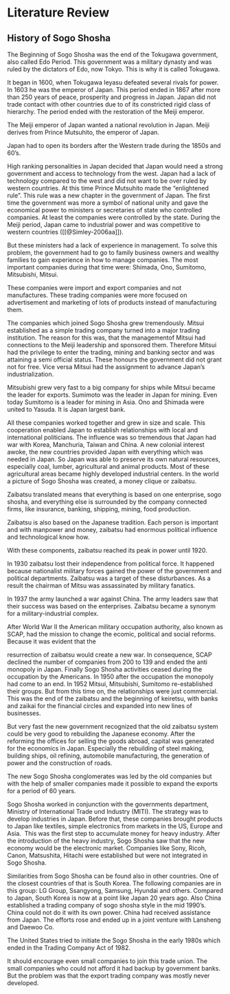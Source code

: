 # Literature Review

## History of Sogo Shosha

The Beginning of Sogo Shosha was the end of the Tokugawa government, also called Edo Period. This government was a military dynasty and was ruled by the dictators of Edo, now Tokyo. This is why it is called Tokugawa.

It began in 1600, when Tokugawa Ieyasu defeated several rivals for power. In 1603 he was the emperor of Japan. This period ended in 1867 after more than 250 years of peace, prosperity and progress in Japan. Japan did not trade contact with other countries due to of its constricted rigid class of hierarchy. The period ended with the restoration of the Meiji emperor.

The Meiji emperor of Japan wanted a national revolution in Japan. Meiji derives from Prince Mutsuhito, the emperor of Japan.

Japan had to open its borders after the Western trade during the 1850s and 60’s.

High ranking personalities in Japan decided that Japan would need a strong government and access to technology from the west. Japan had a lack of technology compared to the west and did not want to be over ruled by western countries. At this time Prince Mutsuhito made the “enlightened rule”. This rule was a new chapter in the government of Japan. The first time the government was more a symbol of national unity and gave the economical power to ministers or secretaries of state who controlled companies. At least the companies were controlled by the state. During the Meiji period, Japan came to industrial power and was competitive to western countries ([[@Simley-2006aa]]).


But these ministers had a lack of experience in management. To solve this problem, the government had to go to family business owners and wealthy families to gain experience in how to manage companies. The most important companies during that time were: Shimada, Ono, Sumitomo, Mitsubishi, Mitsui.

These companies were import and export companies and not manufactures. These trading companies were more focused on advertisement and marketing of lots of products instead of manufacturing them.

The companies which joined Sogo Shosha grew tremendously. Mitsui established as a simple trading company turned into a major trading institution. The reason for this was, that the managementof Mitsui had connections to the Meiji leadership and sponsored them. Therefore Mitsui had the privilege to enter the trading, mining and banking sector and was attaining a semi official status. These honours the government did not grant not for free. Vice versa Mitsui had the assignment to advance Japan’s industrialization.

Mitsubishi grew very fast to a big company for ships while Mitsui became the leader for exports. Sumimoto was the leader in Japan for mining. Even today Sumitomo is a leader for mining in Asia. Ono and Shimada were united to Yasuda. It is Japan largest bank.

All these companies worked together and grew in size and scale. This cooperation enabled Japan to establish relationships with local and international politicians. The influence was so tremendous that Japan had war with Korea, Manchuria, Taiwan and China. A new colonial interest awoke, the new countries provided Japan with everything which was needed in Japan. So Japan was able to preserve its own natural resources, especially coal, lumber, agricultural and animal products. Most of these agricultural areas became highly developed industrial centers. In the world a picture of Sogo Shosha was created, a money clique or zaibatsu.

Zaibatsu translated means that everything is based on one enterprise, sogo shosha, and everything else is surrounded by the company connected firms, like insurance, banking, shipping, mining, food production.

Zaibatsu is also based on the Japanese tradition. Each person is important and with manpower and money, zaibatsu had enormous political influence and technological know how.

With these components, zaibatsu reached its peak in power until 1920.

In 1930 zaibatsu lost their independence from political force. It happened because nationalist military forces gained the power of the government and political departments. Zaibatsu was a target of these disturbances. As a result the chairman of Mitsu was assassinated by military fanatics.

In 1937 the army launched a war against China. The army leaders saw that their success was based on the enterprises. Zaibatsu became a synonym for a military-industrial complex.

After World War II the American military occupation authority, also known as SCAP, had the mission to change the ecomic, political and social reforms. Because it was evident that the

resurrection of zaibatsu would create a new war. In consequence, SCAP declined the number of companies from 200 to 139 and ended the anti monopoly in Japan. Finally Sogo Shosha activities ceased during the occupation by the Americans. In 1950 after the occupation the monopoly had come to an end. In 1952 Mitsui, Mitsubishi, Sumitomo re-established their groups. But from this time on, the relationships were just commercial. This was the end of the zaibatsu and the beginning of keiretsu, with banks and zaikai for the financial circles and expanded into new lines of businesses.

But very fast the new government recognized that the old zaibatsu system could be very good to rebuilding the Japanese economy. After the reforming the offices for selling the goods abroad, capital was generated for the economics in Japan. Especially the rebuilding of steel making, building ships, oil refining, automobile manufacturing, the generation of power and the construction of roads.

The new Sogo Shosha conglomerates was led by the old companies but with the help of smaller companies made it possible to expand the exports for a period of 60 years.

Sogo Shosha worked in conjunction with the governments department, Ministry of International Trade und Industry (MITI). The strategy was to develop industries in Japan. Before that, these companies brought products to Japan like textiles, simple electronics from markets in the US, Europe and Asia.  This was the first step to accumulate money for heavy industry. After the introduction of the heavy industry, Sogo Shosha saw that the new economy would be the electronic market. Companies like Sony, Ricoh, Canon, Matsushita, Hitachi were established but were not integrated in Sogo Shosha.

Similarities from Sogo Shosha can be found also in other countries. One of the closest countries of that is South Korea. The following companies are in this group: LG Group, Ssangyong, Samsung, Hyundai and others. Compared to Japan, South Korea is now at a point like Japan 20 years ago. Also China established a trading company of sogo shosha style in the mid 1990’s. China could not do it with its own power. China had received assistance from Japan. The efforts rose and ended up in a joint venture with Lansheng and Daewoo Co.

The United States tried to initiate the Sogo Shosha in the early 1980s which ended in the Trading Company Act of 1982.

It should encourage even small companies to join this trade union. The small companies who could not afford it had backup by government banks. But the problem was that the export trading company was mostly never developed.


